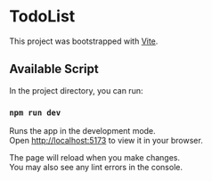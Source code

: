 # TodoList

This project was bootstrapped with [Vite](https://github.com/vitejs/vite.git).

## Available Script

In the project directory, you can run:

### `npm run dev`

Runs the app in the development mode.\
Open [http://localhost:5173](http://localhost:5173) to view it in your browser.

The page will reload when you make changes.\
You may also see any lint errors in the console.
